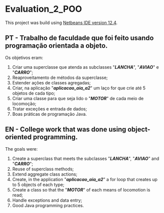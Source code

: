 # Evaluation_2_POO

This project was build using [Netbeans IDE version 12.4](https://netbeans.apache.org/).

## PT - Trabalho de faculdade que foi feito usando programação orientada a objeto. 

Os objetivos eram:

1. Criar uma superclasse que atenda as subclasses "**_LANCHA_**", "**_AVIAO_**" e "**_CARRO_**";
2. Reaproveitamento de métodos da superclasse;
3. Estender ações de classes agregadas;
4. Criar, na aplicação "**_aplicacao_aia_a2_**" um laço for que crie até 5 objetos de cada tipo;
5. Criar uma classe para que seja lido o "**_MOTOR_**" de cada meio de locomoção;
6. Tratar exceções e entrada de dados;
7. Boas práticas de programação Java.

## EN - College work that was done using object-oriented programming.

The goals were:

1. Create a superclass that meets the subclasses "**_LANCHA_**", "**_AVIAO_**" and "**_CARRO_**";
2. Reuse of superclass methods;
3. Extend aggregate class actions;
4. Create, in the application "**_aplicacao_aia_a2_**" a for loop that creates up to 5 objects of each type;
5. Create a class so that the "**_MOTOR_**" of each means of locomotion is read;
6. Handle exceptions and data entry;
7. Good Java programming practices.
